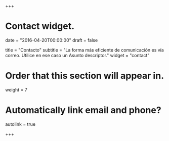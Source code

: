 +++
# Contact widget.

date = "2016-04-20T00:00:00"
draft = false

title = "Contacto"
subtitle = "La forma más eficiente de comunicación es vía correo. Utilice en ese caso un Asunto descriptor."
widget = "contact"

# Order that this section will appear in.
weight = 7

# Automatically link email and phone?
autolink = true

+++
